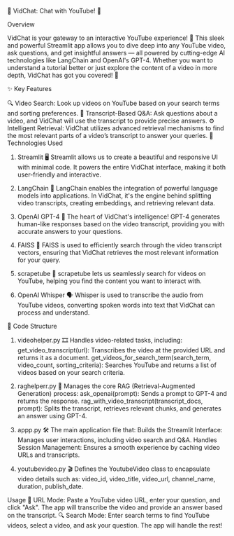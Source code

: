 🎥 VidChat: Chat with YouTube! 🚀

Overview

VidChat is your gateway to an interactive YouTube experience! 🌟 This sleek and powerful Streamlit app allows you to dive deep into any YouTube video, ask questions, and get insightful answers — all powered by cutting-edge AI technologies like LangChain and OpenAI's GPT-4. Whether you want to understand a tutorial better or just explore the content of a video in more depth, VidChat has got you covered! 💬

✨ Key Features

🔍 Video Search: Look up videos on YouTube based on your search terms and sorting preferences.
📄 Transcript-Based Q&A: Ask questions about a video, and VidChat will use the transcript to provide precise answers.
⚙️ Intelligent Retrieval: VidChat utilizes advanced retrieval mechanisms to find the most relevant parts of a video’s transcript to answer your queries.
🚀 Technologies Used

1. Streamlit 🖥️
Streamlit allows us to create a beautiful and responsive UI with minimal code. It powers the entire VidChat interface, making it both user-friendly and interactive.

2. LangChain 🔗
LangChain enables the integration of powerful language models into applications. In VidChat, it's the engine behind splitting video transcripts, creating embeddings, and retrieving relevant data.

3. OpenAI GPT-4 🤖
The heart of VidChat's intelligence! GPT-4 generates human-like responses based on the video transcript, providing you with accurate answers to your questions.

4. FAISS 🧠
FAISS is used to efficiently search through the video transcript vectors, ensuring that VidChat retrieves the most relevant information for your query.

5. scrapetube 🎥
scrapetube lets us seamlessly search for videos on YouTube, helping you find the content you want to interact with.

6. OpenAI Whisper 🗣️
Whisper is used to transcribe the audio from YouTube videos, converting spoken words into text that VidChat can process and understand.

📂 Code Structure

1. videohelper.py 🎞️
Handles video-related tasks, including:
get_video_transcript(url): Transcribes the video at the provided URL and returns it as a document.
get_videos_for_search_term(search_term, video_count, sorting_criteria): Searches YouTube and returns a list of videos based on your search criteria.

3. raghelperr.py 🧩
Manages the core RAG (Retrieval-Augmented Generation) process:
ask_openai(prompt): Sends a prompt to GPT-4 and returns the response.
rag_with_video_transcript(transcript_docs, prompt): Splits the transcript, retrieves relevant chunks, and generates an answer using GPT-4.

3. appp.py 🛠️
The main application file that:
Builds the Streamlit Interface: Manages user interactions, including video search and Q&A.
Handles Session Management: Ensures a smooth experience by caching video URLs and transcripts.

5. youtubevideo.py 🎬
Defines the YoutubeVideo class to encapsulate video details such as:
video_id, video_title, video_url, channel_name, duration, publish_date.

Usage
🔗 URL Mode: Paste a YouTube video URL, enter your question, and click "Ask". The app will transcribe the video and provide an answer based on the transcript.
🔍 Search Mode: Enter search terms to find YouTube videos, select a video, and ask your question. The app will handle the rest!

